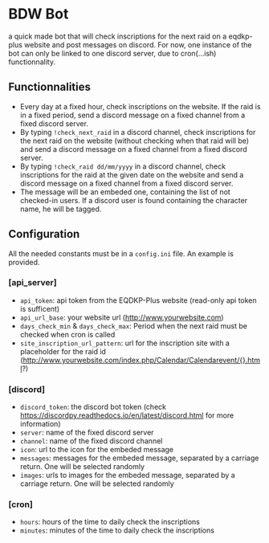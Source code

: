 # BDW Bot

a quick made bot that will check inscriptions for the next raid on a eqdkp-plus website and post messages on discord.
For now, one instance of the bot can only be linked to one discord server, due to cron(...ish) functionnality.

## Functionnalities
- Every day at a fixed hour, check inscriptions on the website. If the raid is in a fixed period, send a discord message on a fixed channel from a fixed discord server.
- By typing `!check_next_raid` in a discord channel, check inscriptions for the next raid on the website (without checking when that raid will be) and send a discord message on a fixed channel from a fixed discord server.
- By typing `!check_raid dd/mm/yyyy` in a discord channel, check inscriptions for the raid at the given date on the website and send a discord message on a fixed channel from a fixed discord server.
- The message will be an embeded one, containing the list of not checked-in users. If a discord user is found containing the character name, he will be tagged.

## Configuration
All the needed constants must be in a `config.ini` file. An example is provided.
### [api_server]
- `api_token`: api token from the EQDKP-Plus website (read-only api token is sufficent)
- `api_url_base`: your website url (http://www.yourwebsite.com)
- `days_check_min` & `days_check_max`: Period when the next raid must be checked when cron is called
- `site_inscription_url_pattern`: url for the inscription site with a placeholder for the raid id (http://www.yourwebsite.com/index.php/Calendar/Calendarevent/{}.html?)
### [discord]
- `discord_token`: the discord bot token (check https://discordpy.readthedocs.io/en/latest/discord.html for more information)
- `server`: name of the fixed discord server
- `channel`: name of the fixed discord channel
- `icon`: url to the icon for the embeded message
- `messages`: messages for the embeded message, separated by a carriage return. One will be selected randomly
- `images`: urls to images for the embeded message, separated by a carriage return. One will be selected randomly
### [cron]
- `hours`: hours of the time to daily check the inscriptions
- `minutes`:  minutes of the time to daily check the inscriptions